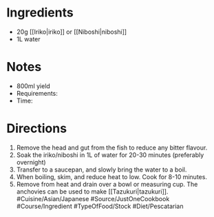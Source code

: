 # Ingredients
- 20g [[Iriko|iriko]] or [[Niboshi|niboshi]]
- 1L water
# Notes
- 800ml yield
- Requirements: 
- Time: 
# Directions
1. Remove the head and gut from the fish to reduce any bitter flavour.
2. Soak the iriko/niboshi in 1L of water for 20-30 minutes (preferably overnight)
3. Transfer to a saucepan, and slowly bring the water to a boil.
4. When boiling, skim, and reduce heat to low. Cook for 8-10 minutes.
5. Remove from heat and drain over a bowl or measuring cup. The anchovies can be used to make [[Tazukuri|tazukuri]].
#Cuisine/Asian/Japanese #Source/JustOneCookbook #Course/Ingredient #TypeOfFood/Stock #Diet/Pescatarian 